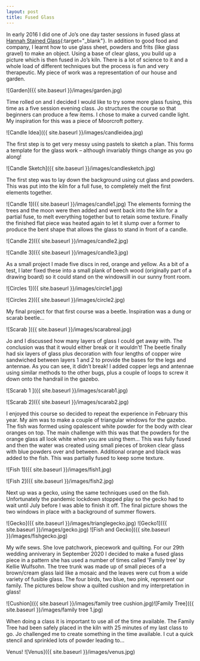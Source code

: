 ```yaml
---
layout: post
title: Fused Glass
---
```


In early 2016 I did one of Jo’s one day taster sessions in fused glass at [Hannah Stained Glass](https://www.hannahstainedglass.com/){:target="_blank"}. In addition to good food and company, I learnt how to use glass sheet, powders and frits (like glass gravel) to make an object. Using a base of clear glass, you build up a picture which is then fused in Jo’s kiln. There is a lot of science to it and a whole load of different techniques but the process is fun and very therapeutic. My piece of work was a representation of our house and garden.

![Garden]({{ site.baseurl }}/images/garden.jpg)

Time rolled on and I decided I would like to try some more glass fusing, this time as a five session evening class. Jo structures the course so that beginners can produce a few items. I chose to make a curved candle light. My inspiration for this was a piece of Moorcroft pottery. 

![Candle Idea]({{ site.baseurl }}/images/candleidea.jpg)

The first step is to get very messy using pastels to sketch a plan. This forms a template for the glass work – although invariably things change as you go along!

![Candle Sketch]({{ site.baseurl }}/images/candlesketch.jpg)

The first step was to lay down the background using cut glass and powders. This was put into the kiln for a full fuse, to completely melt the first elements together.

![Candle 1]({{ site.baseurl }}/images/candle1.jpg)
The elements forming the trees and the moon were then added and went back into the kiln for a partial fuse, to melt everything together but to retain some texture. Finally the finished flat piece was heated again to let it slump over a former to produce the bent shape that allows the glass to stand in front of a candle.

![Candle 2]({{ site.baseurl }}/images/candle2.jpg)

![Candle 3]({{ site.baseurl }}/images/candle3.jpg)

As a small project I made five discs in red, orange and yellow. As a bit of a test, I later fixed these into a small plank of beech wood (originally part of a drawing board) so it could stand on the windowsill in our sunny front room.

![Circles 1]({{ site.baseurl }}/images/circle1.jpg)

![Circles 2]({{ site.baseurl }}/images/circle2.jpg)

My final project for that first course was a beetle. Inspiration was a dung or scarab beetle…

![Scarab ]({{ site.baseurl }}/images/scarabreal.jpg)

Jo and I discussed how many layers of glass I could get away with. The conclusion was that it would either break or it wouldn’t! The beetle finally had six layers of glass plus decoration with four  lengths of copper wire sandwiched between layers 1 and 2 to provide the bases for the legs and antennae. As you can see, it didn’t break! I added copper legs and antennae using similar methods to the other bugs, plus a couple of loops to screw it down onto the handrail in the gazebo.

![Scarab 1 ]({{ site.baseurl }}/images/scarab1.jpg)

![Scarab 2]({{ site.baseurl }}/images/scarab2.jpg)

I enjoyed this course so decided to repeat the experience in February this year. My aim was to make a couple of triangular windows for the gazebo. The fish was formed using opalescent white powder for the body with clear oranges on top. The main challenge with this was that the powders for the orange glass all look white when you are using them… This was fully fused and then the water was created using small pieces of broken clear glass with blue powders over and between. Additional orange and black was added to the fish. This was partially fused to keep some texture.

![Fish 1]({{ site.baseurl }}/images/fish1.jpg)

![Fish 2]({{ site.baseurl }}/images/fish2.jpg)

Next up was a gecko, using the same techniques used on the fish. Unfortunately the pandemic lockdown stopped play so the gecko had to wait until July before I was able to finish it off. The final picture shows the two windows in place with a background of summer flowers.

![Gecko]({{ site.baseurl }}/images/trianglegecko.jpg)
![Gecko1]({{ site.baseurl }}/images/gecko.jpg)
![Fish and Gecko]({{ site.baseurl }}/images/fishgecko.jpg)

My wife sews. She love patchwork, piecework and quilting. For our 29th wedding anniverary in September 2020 I decided to make a fused glass piece in a pattern she has used a number of times called 'Family tree' by Kellie Wulfsohn. The tree trunk was made up of small pieces of a brown/cream glass laid like a mosaic and the leaves were cut from a wide variety of fusible glass. The four birds, two blue, two pink, represent our family. The pictures below show a quilted cushion and my interpretation in glass!

![Cushion]({{ site.baseurl }}/images/family tree cushion.jpg)![Family Tree]({{ site.baseurl }}/images/family tree 1.jpg)


When doing a class it is important to use all of the time available. The Family Tree had been safely placed in the kiln with 25 minutes of my last class to go. Jo challenged me to create something in the time available. I cut a quick stencil and sprinkled lots of powder leading to...

Venus!
![Venus]({{ site.baseurl }}/images/venus.jpg)
